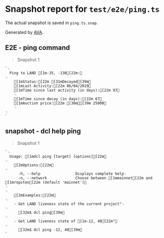 # Snapshot report for `test/e2e/ping.ts`

The actual snapshot is saved in `ping.ts.snap`.

Generated by [AVA](https://ava.li).

## E2E - ping command

> Snapshot 1

    `␊
      Ping to LAND [1m-35, -130[22m:␊
    ␊
        [1mStatus:[22m [31mDecayed[39m␊
        [1mLast Activity:[22m 06/04/2019␊
        [1mTime since last activity (in days):[22m 97␊
        ␊
        [1mTime since decay (in days):[22m 67␊
        [1mAuction price:[22m [36m⏣[39m 25000␊
        ␊
    ␊
    `

## snapshot - dcl help ping

> Snapshot 1

    `␊
      Usage: [1mdcl ping [target] [options][22m␊
    ␊
        [2mOptions:[22m␊
    ␊
          -h, --help                Displays complete help␊
          -n, --network             Choose between [1mmainnet[22m and [1mropsten[22m (default 'mainnet')␊
    ␊
    ␊
        [2mExamples:[22m␊
    ␊
        - Get LAND liveness state of the current project"␊
    ␊
          [32m$ dcl ping[39m␊
    ␊
        - Get LAND liveness state of [1m-12, 40[22m"␊
    ␊
          [32m$ dcl ping -12, 40[39m␊
    `
